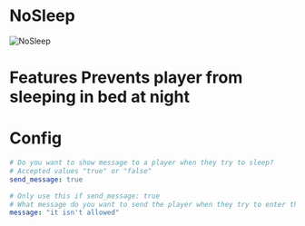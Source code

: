 # NoSleep

![NoSleep](https://user-images.githubusercontent.com/66917109/158013694-62fbfd3f-4542-4057-9897-3e9ff9daddcc.png)

<h1>Features</1>
Prevents player from sleeping in bed at night

<h1>Config</h1>

```yaml
# Do you want to show message to a player when they try to sleep?
# Accepted values "true" or "false"
send_message: true

# Only use this if send_message: true
# What message do you want to send the player when they try to enter the bed?
message: "it isn't allowed"
```
